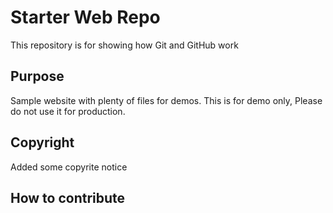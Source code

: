 # Starter Web Repo

This repository is for showing how Git and GitHub work

## Purpose

Sample website with plenty of files for demos. This is for demo only, Please do not use it for production. 

## Copyright

Added some copyrite notice

## How to contribute